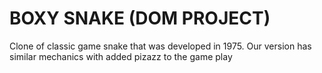 # BOXY SNAKE (DOM PROJECT)
Clone of classic game snake that was developed in 1975. Our version has similar mechanics with added pizazz to the game play